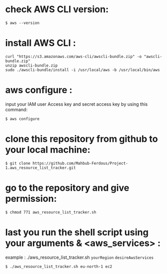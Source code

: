 # check AWS CLI version:

```
$ aws --version

```

# install AWS CLI :
```
curl "https://s3.amazonaws.com/aws-cli/awscli-bundle.zip" -o "awscli-bundle.zip"
unzip awscli-bundle.zip
sudo ./awscli-bundle/install -i /usr/local/aws -b /usr/local/bin/aws

```

# aws configure :

input your IAM user Access key and secret access key by using this command:

```
$ aws configure

```
# clone this repository from github to your local machine:

```
$ git clone https://github.com/Mahbub-Ferdous/Project-1.aws_resource_list_tracker.git

```
# go to the repository and give permission:

```
$ chmod 771 aws_resource_list_tracker.sh

```

# last you run the shell script using your arguments <region> & <aws_services> :

example : ./aws_resource_list_tracker.sh `yourRegion` `desireAwsServices`

```
$ ./aws_resource_list_tracker.sh eu-north-1 ec2

```
